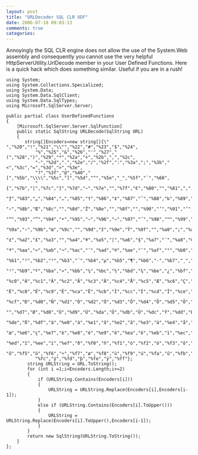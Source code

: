 ```yaml
---
layout: post
title: "URLDecoder SQL CLR UDF"
date: 2006-07-18 09:03:13
comments: true
categories:
---
```


Annoyingly the SQL CLR engine does not allow the use of the System.Web assembly and consequently you cannot use the very helpful HttpServerUtility.UrlDecode member in your User Defined Functions. Here is a quick hack which does something similar. Useful if you are in a rush!

	using System;
	using System.Collections.Specialized;
	using System.Data;
	using System.Data.SqlClient;
	using System.Data.SqlTypes;
	using Microsoft.SqlServer.Server;

	public partial class UserDefinedFunctions
	{
	    [Microsoft.SqlServer.Server.SqlFunction]
	    public static SqlString URLDecode(SqlString URL)
	    {
	       string[]Encoders=new string[]{\" ","%20","!","%21","\\"","%22","#","%23","$","%24",
	           "%","%25","&","%26","'","%27","(","%28",")","%29","*","%2a","+","%2b",",","%2c",
	           "-","%2d",".","%2e","/","%2f",":","%3a",";","%3b","<","%3c","=","%3d",">","%3e",
	           "?","%3f","@","%40","[","%5b","\\\\","%5c","]","%5d","^","%5e","_","%5f","`","%60",
	           "{","%7b","|","%7c","}","%7d","~","%7e","","%7f","€","%80","","%81","‚","%82",
	           "ƒ","%83","„","%84","…","%85","†","%86","‡","%87","ˆ","%88","‰","%89","Š","%8a",
	           "‹","%8b","Œ","%8c","","%8d","Ž","%8e","","%8f","","%90","‘","%91","’","%92",
	           "“","%93","”","%94","•","%95","–","%96","—","%97","˜","%98","™","%99","š",
	           "%9a","›","%9b","œ","%9c","","%9d","ž","%9e","Ÿ","%9f","","%a0","¡","%a1",
	           "¢","%a2","£","%a3","","%a4","¥","%a5","|","%a6","§","%a7","¨","%a8","©","%a9",
	           "ª","%aa","«","%ab","¬","%ac","¯","%ad","®","%ae","¯","%af","°","%b0","±",
	           "%b1","²","%b2","³","%b3","´","%b4","µ","%b5","¶","%b6","·","%b7","¸","%b8",
	           "¹","%b9","º","%ba","»","%bb","¼","%bc","½","%bd","¾","%be","¿","%bf","À",
	           "%c0","Á","%c1","Â","%c2","Ã","%c3","Ä","%c4","Å","%c5","Æ","%c6","Ç","%c7",
	           "È","%c8","É","%c9","Ê","%ca","Ë","%cb","Ì","%cc","Í","%cd","Î","%ce","Ï",
	           "%cf","Ð","%d0","Ñ","%d1","Ò","%d2","Ó","%d3","Ô","%d4","Õ","%d5","Ö","%d6",
	           "","%d7","Ø","%d8","Ù","%d9","Ú","%da","Û","%db","Ü","%dc","Ý","%dd","Þ",
	           "%de","ß","%df","à","%e0","á","%e1","â","%e2","ã","%e3","ä","%e4","å","%e5",
	           "æ","%e6","ç","%e7","è","%e8","é","%e9","ê","%ea","ë","%eb","ì","%ec","í",
	           "%ed","î","%ee","ï","%ef","ð","%f0","ñ","%f1","ò","%f2","ó","%f3","ô","%f4",
	           "õ","%f5","ö","%f6","÷","%f7","ø","%f8","ù","%f9","ú","%fa","û","%fb","ü",
	           "%fc","ý","%fd","þ","%fe","ÿ","%ff"};
	        string URLString = URL.ToString();
	        for (int i =1;i<Encoders.Length;i+=2)
	        {
	            if (URLString.Contains(Encoders[i]))
	            {
	                URLString = URLString.Replace(Encoders[i],Encoders[i-1]);
	            }
	            else if (URLString.Contains(Encoders[i].ToUpper()))
	            {
	                URLString = URLString.Replace(Encoders[i].ToUpper(),Encoders[i-1]);
	            }
	        }
	        return new SqlString(URLString.ToString());
	    }
	};
